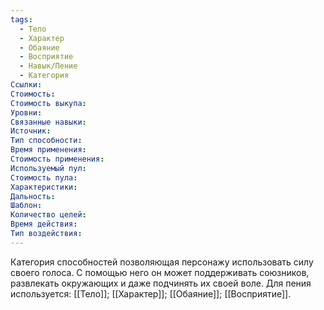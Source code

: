 ```yaml
---
tags:
  - Тело
  - Характер
  - Обаяние
  - Восприятие
  - Навык/Пение
  - Категория
Ссылки:
Стоимость:
Стоимость выкупа:
Уровни:
Связанные навыки:
Источник:
Тип способности:
Время применения:
Стоимость применения:
Используемый пул:
Стоимость пула:
Характеристики:
Дальность:
Шаблон:
Количество целей:
Время действия:
Тип воздействия:
---
```

Категория способностей позволяющая персонажу использовать силу своего голоса. С помощью него он может поддерживать союзников, развлекать окружающих и даже подчинять их своей воле. Для пения используется: [[Тело]]; [[Характер]]; [[Обаяние]]; [[Восприятие]].

